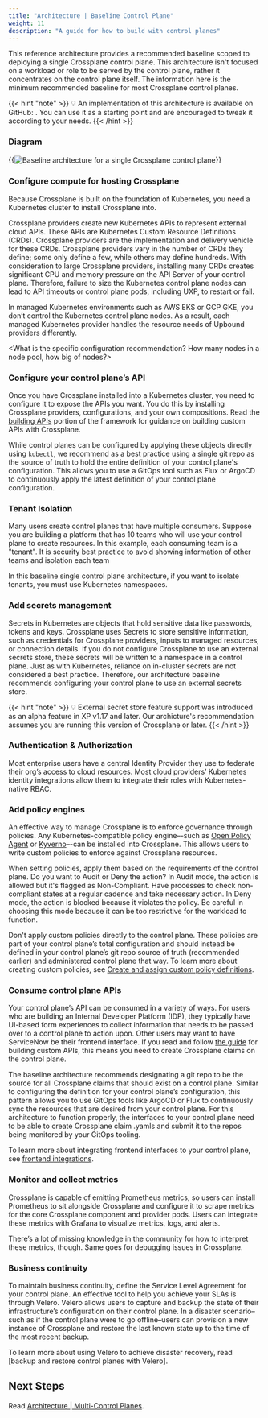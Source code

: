 ```yaml
---
title: "Architecture | Baseline Control Plane"
weight: 11
description: "A guide for how to build with control planes"
---
```


This reference architecture provides a recommended baseline scoped to deploying a single Crossplane control plane. This architecture isn't focused on a workload or role to be served by the control plane, rather it concentrates on the control plane itself. The information here is the minimum recommended baseline for most Crossplane control planes.

{{< hint "note" >}}
💡 An implementation of this architecture is available on GitHub: <link to a configuration on Marketplace>. You can use it as a starting point and are encouraged to tweak it according to your needs.
{{< /hint >}}

### Diagram 

{{<img src="xp-arch-framework/images/baseline-arch.png" alt="Baseline architecture for a single Crossplane control plane" size="medium" quality="100" align="center">}}

### Configure compute for hosting Crossplane

Because Crossplane is built on the foundation of Kubernetes, you need a Kubernetes cluster to install Crossplane into. 

Crossplane providers create new Kubernetes APIs to represent external cloud APIs. These APIs are Kubernetes Custom Resource Definitions (CRDs). Crossplane providers are the implementation and delivery vehicle for these CRDs. Crossplane providers vary in the number of CRDs they define; some only define a few, while others may define hundreds. With consideration to large Crossplane providers, installing many CRDs creates significant CPU and memory pressure on the API Server of your control plane. Therefore, failure to size the Kubernetes control plane nodes can lead to API timeouts or control plane pods, including UXP, to restart or fail.

In managed Kubernetes environments such as AWS EKS or GCP GKE, you don’t control the Kubernetes control plane nodes. As a result, each managed Kubernetes provider handles the resource needs of Upbound providers differently.

<What is the specific configuration recommendation? How many nodes in a node pool, how big of nodes?>

### Configure your control plane’s API

Once you have Crossplane installed into a Kubernetes cluster, you need to configure it to expose the APIs you want. You do this by installing Crossplane providers, configurations, and your own compositions. Read the [building APIs](./building-apis.md) portion of the framework for guidance on building custom APIs with Crossplane.

While control planes can be configured by applying these objects directly using `kubectl`, we recommend as a best practice using a single git repo as the source of truth to hold the entire definition of your control plane's configuration. This allows you to use a GitOps tool such as Flux or ArgoCD to continuously apply the latest definition of your control plane configuration.

### Tenant Isolation

Many users create control planes that have multiple consumers. Suppose you are building a platform that has 10 teams who will use your control plane to create resources. In this example, each consuming team is a "tenant". It is security best practice to avoid showing information of other teams and isolation each team 

In this baseline single control plane architecture, if you want to isolate tenants, you must use Kubernetes namespaces.

### Add secrets management

Secrets in Kubernetes are objects that hold sensitive data like passwords, tokens and keys. Crossplane uses Secrets to store sensitive information, such as credentials for Crossplane providers, inputs to managed resources, or connection details. If you do not configure Crossplane to use an external secrets store, these secrets will be written to a namespace in a control plane. Just as with Kubernetes, reliance on in-cluster secrets are not considered a best practice. Therefore, our architecture baseline recommends configuring your control plane to use an external secrets store.

{{< hint "note" >}}
💡 External secret store feature support was introduced as an alpha feature in XP v1.17 and later. Our archicture's recommendation assumes you are running this version of Crossplane or later.
{{< /hint >}}

### Authentication & Authorization

Most enterprise users have a central Identity Provider they use to federate their org’s access to cloud resources. Most cloud providers’ Kubernetes identity integrations allow them to integrate their roles with Kubernetes-native RBAC.

### Add policy engines

An effective way to manage Crossplane is to enforce governance through policies. Any Kubernetes-compatible policy engine–-such as [Open Policy Agent](https://github.com/open-policy-agent/opa) or [Kyverno](https://github.com/kyverno/kyverno)–-can be installed into Crossplane. This allows users to write custom policies to enforce against Crossplane resources. 

When setting policies, apply them based on the requirements of the control plane. Do you want to Audit or Deny the action? In Audit mode, the action is allowed but it's flagged as Non-Compliant. Have processes to check non-compliant states at a regular cadence and take necessary action. In Deny mode, the action is blocked because it violates the policy. Be careful in choosing this mode because it can be too restrictive for the workload to function.

Don't apply custom policies directly to the control plane. These policies are part of your control plane’s total configuration and should instead be defined in your control plane’s git repo source of truth (recommended earlier) and administered control plane that way. To learn more about creating custom policies, see [Create and assign custom policy definitions]().

### Consume control plane APIs

Your control plane’s API can be consumed in a variety of ways. For users who are building an Internal Developer Platform (IDP), they typically have UI-based form experiences to collect information that needs to be passed over to a control plane to action upon. Other users may want to have ServiceNow be their frontend interface. If you read and follow [the guide]() for building custom APIs, this means you need to create Crossplane claims on the control plane.

The baseline architecture recommends designating a git repo to be the source for all Crossplane claims that should exist on a control plane. Similar to configuring the definition for your control plane’s configuration, this pattern allows you to use GitOps tools like ArgoCD or Flux to continuously sync the resources that are desired from your control plane. For this architecture to function properly, the interfaces to your control plane need to be able to create Crossplane claim .yamls and submit it to the repos being monitored by your GitOps tooling.

To learn more about integrating frontend interfaces to your control plane, see [frontend integrations]().

### Monitor and collect metrics

Crossplane is capable of emitting Prometheus metrics, so users can install Prometheus to sit alongside Crossplane and configure it to scrape metrics for the core Crossplane component and provider pods. Users can integrate these metrics with Grafana to visualize metrics, logs, and alerts. 

There’s a lot of missing knowledge in the community for how to interpret these metrics, though. Same goes for debugging issues in Crossplane.

### Business continuity

To maintain business continuity, define the Service Level Agreement for your control plane. An effective tool to help you achieve your SLAs is through Velero. Velero allows users to capture and backup the state of their infrastructure’s configuration on their control plane. In a disaster scenario–such as if the control plane were to go offline–users can provision a new instance of Crossplane and restore the last known state up to the time of the most recent backup. 

To learn more about using Velero to achieve disaster recovery, read [backup and restore control planes with Velero].

## Next Steps

Read [Architecture | Multi-Control Planes](../architecture-baseline-multi).